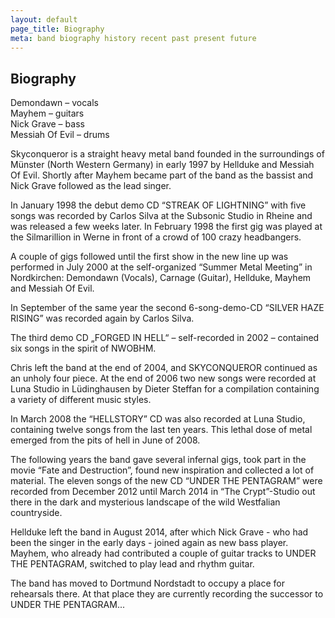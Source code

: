 ```yaml
---
layout: default
page_title: Biography
meta: band biography history recent past present future
---
```


Biography
---

Demondawn – vocals  
Mayhem – guitars  
Nick Grave – bass  
Messiah Of Evil – drums  

Skyconqueror is a straight heavy metal band founded in the surroundings of Münster (North Western Germany) in early 1997 by Hellduke and Messiah Of Evil. Shortly after Mayhem became part of the band as the bassist and Nick Grave followed as the lead singer.

In January 1998 the debut demo CD “STREAK OF LIGHTNING” with five songs was recorded by Carlos Silva at the Subsonic Studio in Rheine and was released a few weeks later. In February 1998 the first gig was played at the Silmarillion in Werne in front of a crowd of 100 crazy headbangers.

A couple of gigs followed until the first show in the new line up was performed in July 2000 at the self-organized “Summer Metal Meeting” in Nordkirchen: Demondawn (Vocals), Carnage (Guitar), Hellduke, Mayhem and Messiah Of Evil.

In September of the same year the second 6-song-demo-CD “SILVER HAZE RISING” was recorded again by Carlos Silva.

The third demo CD „FORGED IN HELL“ – self-recorded in 2002 – contained six songs in the spirit of NWOBHM.

Chris left the band at the end of 2004, and SKYCONQUEROR continued as an unholy four piece. At the end of 2006 two new songs were recorded at Luna Studio in Lüdinghausen by Dieter Steffan for a compilation containing a variety of different music styles.

In March 2008 the “HELLSTORY” CD was also recorded at Luna Studio, containing twelve songs from the last ten years. This lethal dose of metal emerged from the pits of hell in June of 2008.

The following years the band gave several infernal gigs, took part in the movie “Fate and Destruction”, found new inspiration and collected a lot of material. The eleven songs of the new CD “UNDER THE PENTAGRAM” were recorded from December 2012 until March 2014 in “The Crypt”-Studio out there in the dark and mysterious landscape of the wild Westfalian countryside.

Hellduke left the band in August 2014, after which Nick Grave - who had been the singer in the early days - joined again as new bass player. Mayhem, who already had contributed a couple of guitar tracks to UNDER THE PENTAGRAM, switched to play lead and rhythm guitar.

The band has moved to Dortmund Nordstadt to occupy a place for rehearsals there. At that place they are currently recording the successor to UNDER THE PENTAGRAM...
